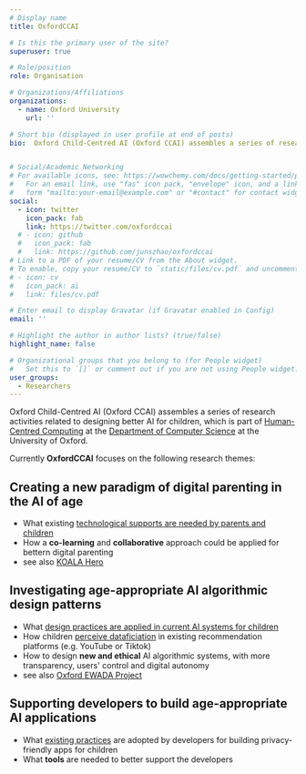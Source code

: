 ```yaml
---
# Display name
title: OxfordCCAI

# Is this the primary user of the site?
superuser: true

# Role/position
role: Organisation

# Organizations/Affiliations
organizations:
  - name: Oxford University
    url: ''

# Short bio (displayed in user profile at end of posts)
bio:  Oxford Child-Centred AI (Oxford CCAI) assembles a series of research activities related to designing better AI for children, which is part of [Human-Centred Computing](http://hcc.cs.ox.ac.uk/) at the [Department of Computer Science](http://www.cs.ox.ac.uk/) at the University of Oxford. 


# Social/Academic Networking
# For available icons, see: https://wowchemy.com/docs/getting-started/page-builder/#icons
#   For an email link, use "fas" icon pack, "envelope" icon, and a link in the
#   form "mailto:your-email@example.com" or "#contact" for contact widget.
social:
  - icon: twitter
    icon_pack: fab
    link: https://twitter.com/oxfordccai
  # - icon: github
  #   icon_pack: fab
  #   link: https://github.com/junszhao/oxfordccai
# Link to a PDF of your resume/CV from the About widget.
# To enable, copy your resume/CV to `static/files/cv.pdf` and uncomment the lines below.
# - icon: cv
#   icon_pack: ai
#   link: files/cv.pdf

# Enter email to display Gravatar (if Gravatar enabled in Config)
email: ''

# Highlight the author in author lists? (true/false)
highlight_name: false

# Organizational groups that you belong to (for People widget)
#   Set this to `[]` or comment out if you are not using People widget.
user_groups:
  - Researchers
---
```


Oxford Child-Centred AI (Oxford CCAI) assembles a series of research activities related to designing better AI for children, which is part of [Human-Centred Computing](http://hcc.cs.ox.ac.uk/) at the [Department of Computer Science](http://www.cs.ox.ac.uk/) at the University of Oxford. 

Currently **OxfordCCAI** focuses on the following research themes:

## Creating a new paradigm of digital parenting in the AI of age 
* What existing [technological supports are needed by parents and children](https://oxfordccai.netlify.app/publication/journal-article-2021/)
* How a **co-learning** and **collaborative** approach could be applied for bettern digital parenting
* see also [KOALA Hero](https://koala.web.ox.ac.uk)

## Investigating age-appropriate AI algorithmic design patterns
* What [design practices are applied in current AI systems for children](https://oxfordccai.netlify.app/publication/conference-paper-2022/)
* How children [perceive dataficiation](https://www.tiffanygewang.com/publication/paper-placeholder-8/) in existing recommendation platforms (e.g. YouTube or Tiktok)
* How to design **new and ethical** AI algorithmic systems, with more transparency, users' control and digital autonomy
* see also [Oxford EWADA Project](http://ewada.ox.ac.uk)

## Supporting developers to build age-appropriate AI applications
* What [existing practices]() are adopted by developers for building privacy-friendly apps for children
* What **tools** are needed to better support the developers